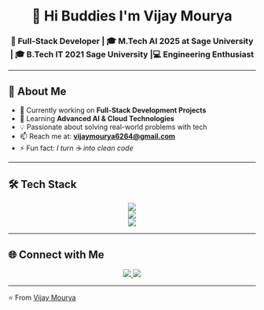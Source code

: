 <!-- Profile Banner -->
<h1 align="center">👋 Hi Buddies  I'm Vijay Mourya</h1>
<h3 align="center">🚀 Full-Stack Developer | 🎓 M.Tech AI 2025 at Sage University | 🎓 B.Tech IT 2021 Sage University |💻 Engineering Enthusiast</h3>

---

## 🌟 About Me  
- 🔭 Currently working on **Full-Stack Development Projects**  
- 🌱 Learning **Advanced AI & Cloud Technologies**  
- 💡 Passionate about solving real-world problems with tech 
- 📫 Reach me at: **vijaymourya6264@gmail.com**  
- ⚡ Fun fact: *I turn ☕ into clean code*  

---

## 🛠️ Tech Stack  

<p align="center">
  <!-- Frontend -->
  <img src="https://skillicons.dev/icons?i=html,css,js,nextjs,react,bootstrap,tailwind," /><br>
  <!-- Backend -->
  <img src="https://skillicons.dev/icons?i=nodejs,express,python,php,golang" /><br>
  <!-- Database & Tools -->
  <img src="https://skillicons.dev/icons?i=mysql,mongodb,git,github,vscode,pycharm,jupyter,chatgpt," />
</p>

---

## 🌐 Connect with Me  

<p align="center">
  <a href="https://www.linkedin.com/in/vijay-mourya-01b36a246" target="_blank">
    <img src="https://img.shields.io/badge/LinkedIn-0A66C2?style=for-the-badge&logo=linkedin&logoColor=white"/>
  </a>
  <a href="https://twitter.com/vijaay_mourya" target="_blank">
    <img src="https://img.shields.io/badge/Twitter-1DA1F2?style=for-the-badge&logo=twitter&logoColor=white"/>
  </a>
</p>

---

⭐️ From [Vijay Mourya](https://github.com/vijaymourya6464)
